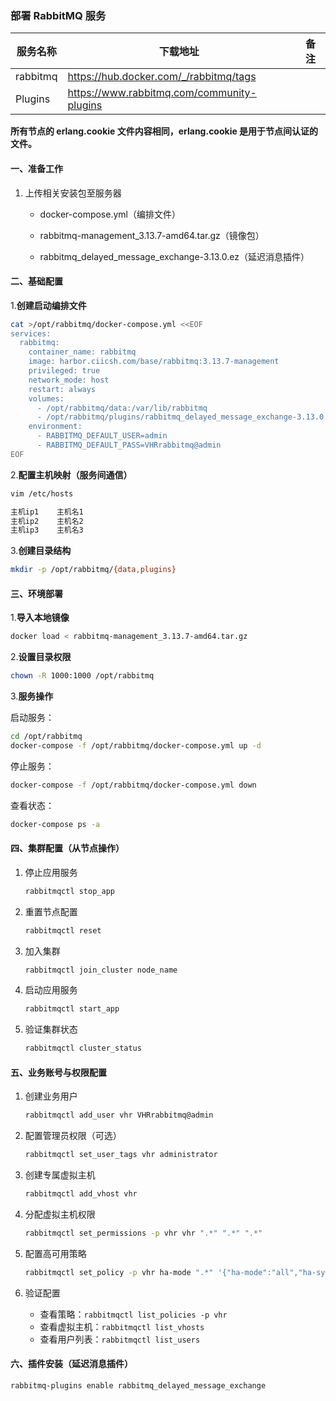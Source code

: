 ### 部署 RabbitMQ 服务

| 服务名称 | 下载地址                                   | 备注 |
| -------- | ------------------------------------------ | ---- |
| rabbitmq | https://hub.docker.com/_/rabbitmq/tags     |      |
| Plugins  | https://www.rabbitmq.com/community-plugins |      |

**所有节点的 erlang.cookie 文件内容相同，erlang.cookie 是用于节点间认证的文件。**

#### 一、准备工作

1. 上传相关安装包至服务器

   - docker-compose.yml（编排文件）

   - rabbitmq-management_3.13.7-amd64.tar.gz（镜像包）

   - rabbitmq_delayed_message_exchange-3.13.0.ez（延迟消息插件）

     

#### 二、基础配置

1.**创建启动编排文件**

```bash
cat >/opt/rabbitmq/docker-compose.yml <<EOF
services:
  rabbitmq:
    container_name: rabbitmq
    image: harbor.ciicsh.com/base/rabbitmq:3.13.7-management
    privileged: true
    network_mode: host
    restart: always
    volumes:
      - /opt/rabbitmq/data:/var/lib/rabbitmq
      - /opt/rabbitmq/plugins/rabbitmq_delayed_message_exchange-3.13.0.ez:/plugins/rabbitmq_delayed_message_exchange-3.13.0.ez
    environment:
      - RABBITMQ_DEFAULT_USER=admin
      - RABBITMQ_DEFAULT_PASS=VHRrabbitmq@admin
EOF
```

2.**配置主机映射（服务间通信）**

```bash
vim /etc/hosts

主机ip1    主机名1
主机ip2    主机名2
主机ip3    主机名3
```

3.**创建目录结构**

```bash
mkdir -p /opt/rabbitmq/{data,plugins}
```

#### 三、环境部署

1.**导入本地镜像**

```bash
docker load < rabbitmq-management_3.13.7-amd64.tar.gz
```

2.**设置目录权限**

```bash
chown -R 1000:1000 /opt/rabbitmq
```

3.**服务操作**

启动服务：

```bash
cd /opt/rabbitmq
docker-compose -f /opt/rabbitmq/docker-compose.yml up -d
```

停止服务：

```bash
docker-compose -f /opt/rabbitmq/docker-compose.yml down
```

查看状态：

```bash
docker-compose ps -a
```

#### 四、集群配置（从节点操作）

1. 停止应用服务

   ```bash
   rabbitmqctl stop_app
   ```

2. 重置节点配置

   ```bash
   rabbitmqctl reset
   ```

3. 加入集群

   ```bash
   rabbitmqctl join_cluster node_name
   ```

4. 启动应用服务

   ```bash
   rabbitmqctl start_app
   ```

5. 验证集群状态

   ```bash
   rabbitmqctl cluster_status
   ```

#### 五、业务账号与权限配置

1. 创建业务用户

   ```bash
   rabbitmqctl add_user vhr VHRrabbitmq@admin
   ```

2. 配置管理员权限（可选）

   ```bash
   rabbitmqctl set_user_tags vhr administrator
   ```

3. 创建专属虚拟主机

   ```bash
   rabbitmqctl add_vhost vhr
   ```

4. 分配虚拟主机权限

   ```bash
   rabbitmqctl set_permissions -p vhr vhr ".*" ".*" ".*"
   ```

5. 配置高可用策略

   ```bash
   rabbitmqctl set_policy -p vhr ha-mode ".*" '{"ha-mode":"all","ha-sync-mode":"automatic"}' --priority 0 --apply-to all
   ```

6. 验证配置

   - 查看策略：`rabbitmqctl list_policies -p vhr`
   - 查看虚拟主机：`rabbitmqctl list_vhosts`
   - 查看用户列表：`rabbitmqctl list_users`

#### 六、插件安装（延迟消息插件）

```bash
rabbitmq-plugins enable rabbitmq_delayed_message_exchange
```